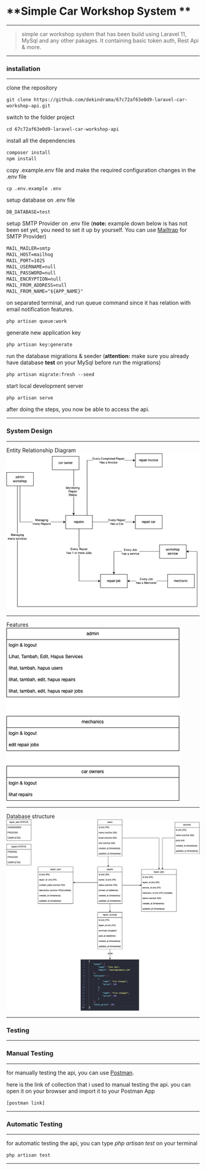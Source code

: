# **Simple Car Workshop System **

---

> simple car workshop system that has been build using Laravel 11, MySql and any other pakages. It containing basic token auth, Rest Api & more.

---

### **installation**

---

clone the repository

```
git clone https://github.com/dekindrama/67c72af63e0d9-laravel-car-workshop-api.git
```

switch to the folder project

```
cd 67c72af63e0d9-laravel-car-workshop-api
```

install all the dependencies

```
composer install
npm install
```

copy .example.env file and make the required configuration changes in the .env file

```
cp .env.example .env
```

setup database on .env file

```
DB_DATABASE=test
```

setup SMTP Provider on .env file (**note:** example down below is has not been set yet, you need to set it up by yourself. You can use [Mailtrap](https://mailtrap.io/) for SMTP Provider)

```
MAIL_MAILER=smtp
MAIL_HOST=mailhog
MAIL_PORT=1025
MAIL_USERNAME=null
MAIL_PASSWORD=null
MAIL_ENCRYPTION=null
MAIL_FROM_ADDRESS=null
MAIL_FROM_NAME="${APP_NAME}"
```

on separated terminal, and run queue command since it has relation with email notification features.

```
php artisan queue:work
```

generate new application key

```
php artisan key:generate
```

run the database migrations & seeder (**attention:** make sure you already have database **test** on your MySql before run the migrations)

```
php artisan migrate:fresh --seed
```

start local development server

```
php artisan serve
```

after doing the steps, you now be able to access the api.

---

### **System Design**

---

Entity Relationship Diagram
![image](/documentations/ERD-ERD.jpg)

---

Features
![image](/documentations/ERD-features.jpg)

---

Database structure
![image](/documentations/ERD-konseptual-database.jpg)

---

### **Testing**

---

### Manual Testing

---

for manually testing the api, you can use [Postman](https://www.postman.com/downloads/).

here is the link of collection that i used to manual testing the api. you can open it on your browser and import it to your Postman App

```
[postman link]
```

---

### Automatic Testing

---

for automatic testing the api, you can type _php artisan test_ on your terminal

```
php artisan test
```

---
